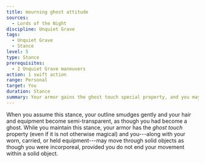 ```yaml
---
title: mourning ghost attitude
sources:
  - Lords of the Night
discipline: Unquiet Grave
tags:
  - Unquiet Grave
  - Stance
level: 5
type: Stance
prerequisites:
  - 2 Unquiet Grave maneuvers
action: 1 swift action
range: Personal
target: You
duration: Stance
summary: Your armor gains the ghost touch special property, and you may move through solid objects as though incorporeal.
---
```


When you assume this stance, your outline smudges gently and your hair and equipment become semi-transparent, as though you had become a ghost. While you maintain this stance, your armor has the *ghost touch* property (even if it is not otherwise magical) and you---along with your worn, carried, or held equipment---may move through solid objects as though you were incorporeal, provided you do not end your movement within a solid object.
